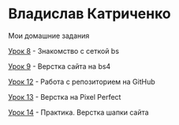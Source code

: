 # Владислав Катриченко
Мои домашние задания

[Урок 8](arachidi.github.io/lesson_8/ "Знакомство с сеткой bs") - Знакомство с сеткой bs

[Урок 9](arachidi.github.io/lesson_9/ "Верстка сайта на bs4") - Верстка сайта на bs4

[Урок 12](arachidi.github.io "Работа с репозиторием на GitHub") - Работа с репозиторием на GitHub

[Урок 13](arachidi.github.io/lesson_13/ "Адаптивная верстка") - Верстка на Pixel Perfect

[Урок 14](arachidi.github.io/lesson_14/ "Практика") - Практика. Верстка шапки сайта
